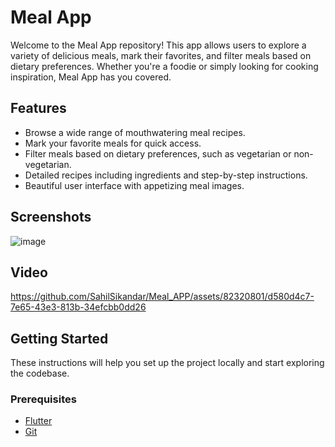 # Meal App

Welcome to the Meal App repository! This app allows users to explore a variety of delicious meals, mark their favorites, and filter meals based on dietary preferences. Whether you're a foodie or simply looking for cooking inspiration, Meal App has you covered.

## Features

- Browse a wide range of mouthwatering meal recipes.
- Mark your favorite meals for quick access.
- Filter meals based on dietary preferences, such as vegetarian or non-vegetarian.
- Detailed recipes including ingredients and step-by-step instructions.
- Beautiful user interface with appetizing meal images.


## Screenshots
![image](https://github.com/SahilSikandar/Meal_APP/assets/82320801/36477d84-915c-494c-bb51-2f4bbfd16352)

## Video

https://github.com/SahilSikandar/Meal_APP/assets/82320801/d580d4c7-7e65-43e3-813b-34efcbb0dd26

## Getting Started

These instructions will help you set up the project locally and start exploring the codebase.

### Prerequisites

- [Flutter](https://flutter.dev/docs/get-started/install)
- [Git](https://git-scm.com/downloads)
